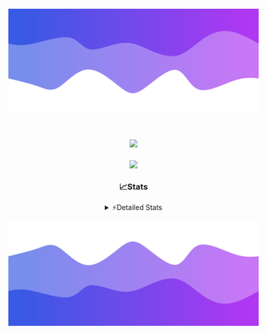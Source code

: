 ![Header](./header.png)
<div align="center">

<h1 align="center">
  <a href="https://git.io/typing-svg">
    <img src="https://readme-typing-svg.herokuapp.com/?lines=Hello,+There!+%F0%9F%91%8B;This+is+chicho.;Owner+on+Ocean;&center=true&size=25">
  </a>
</h1>
  
<p align="center">
  <img src="https://lanyard.cnrad.dev/api/852683595378196480" />
</p>

### 📈Stats
<details>
    <summary> ⚡Detailed Stats</summary>
    <br/>

<!--START_SECTION:waka-->
![Code Time](http://img.shields.io/badge/Code%20Time-1%2C029%20hrs%2047%20mins-blue)

![Profile Views](http://img.shields.io/badge/Profile%20Views-0-blue)

**🐱 My GitHub Data** 

> 📦 188.4 kB Used in GitHub's Storage 
 > 
> 🏆 0 Contributions in the Year 2025
 > 
> 🚫 Not Opted to Hire
 > 
> 📜 15 Public Repositories 
 > 
> 🔑 13 Private Repositories 
 > 
**I'm a Night 🦉** 

```text
🌞 Morning                24 commits          █░░░░░░░░░░░░░░░░░░░░░░░░   04.55 % 
🌆 Daytime                72 commits          ███░░░░░░░░░░░░░░░░░░░░░░   13.64 % 
🌃 Evening                237 commits         ███████████░░░░░░░░░░░░░░   44.89 % 
🌙 Night                  195 commits         █████████░░░░░░░░░░░░░░░░   36.93 % 
```
📅 **I'm Most Productive on Friday** 

```text
Monday                   28 commits          █░░░░░░░░░░░░░░░░░░░░░░░░   05.30 % 
Tuesday                  115 commits         █████░░░░░░░░░░░░░░░░░░░░   21.78 % 
Wednesday                83 commits          ████░░░░░░░░░░░░░░░░░░░░░   15.72 % 
Thursday                 69 commits          ███░░░░░░░░░░░░░░░░░░░░░░   13.07 % 
Friday                   126 commits         ██████░░░░░░░░░░░░░░░░░░░   23.86 % 
Saturday                 60 commits          ███░░░░░░░░░░░░░░░░░░░░░░   11.36 % 
Sunday                   47 commits          ██░░░░░░░░░░░░░░░░░░░░░░░   08.90 % 
```


📊 **This Week I Spent My Time On** 

```text
🕑︎ Time Zone: America/Argentina/Buenos_Aires

💬 Programming Languages: 
TypeScript               17 hrs 30 mins      ███████████████████████░░   91.38 % 
Other                    26 mins             █░░░░░░░░░░░░░░░░░░░░░░░░   02.31 % 
JSON                     25 mins             █░░░░░░░░░░░░░░░░░░░░░░░░   02.25 % 
JavaScript               13 mins             ░░░░░░░░░░░░░░░░░░░░░░░░░   01.14 % 
CSS                      12 mins             ░░░░░░░░░░░░░░░░░░░░░░░░░   01.12 % 

🔥 Editors: 
Cursor                   19 hrs 9 mins       █████████████████████████   100.00 % 

🐱‍💻 Projects: 
ocean-backend            18 hrs 55 mins      █████████████████████████   98.77 % 
Unknown Project          7 mins              ░░░░░░░░░░░░░░░░░░░░░░░░░   00.67 % 
ocean 2                  3 mins              ░░░░░░░░░░░░░░░░░░░░░░░░░   00.28 % 
my-nest-app              3 mins              ░░░░░░░░░░░░░░░░░░░░░░░░░   00.27 % 
my-project               0 secs              ░░░░░░░░░░░░░░░░░░░░░░░░░   00.01 % 

💻 Operating System: 
Windows                  19 hrs 1 min        █████████████████████████   99.33 % 
Mac                      7 mins              ░░░░░░░░░░░░░░░░░░░░░░░░░   00.67 % 
```

**I Mostly Code in JavaScript** 

```text
JavaScript               8 repos             ██████░░░░░░░░░░░░░░░░░░░   24.24 % 
HTML                     7 repos             █████░░░░░░░░░░░░░░░░░░░░   21.21 % 
TypeScript               4 repos             ███░░░░░░░░░░░░░░░░░░░░░░   12.12 % 
Astro                    2 repos             ██░░░░░░░░░░░░░░░░░░░░░░░   06.06 % 
SCSS                     1 repo              █░░░░░░░░░░░░░░░░░░░░░░░░   03.03 % 
```




 Last Updated on 01/02/2025 15:16:38 UTC
<!--END_SECTION:waka-->
</details>

![Footer](./footer.png)
